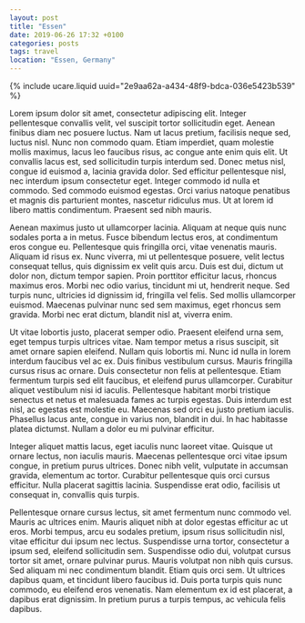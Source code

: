 ```yaml
---
layout: post
title: "Essen"
date: 2019-06-26 17:32 +0100
categories: posts
tags: travel
location: "Essen, Germany"
---
```


{% include ucare.liquid uuid="2e9aa62a-a434-48f9-bdca-036e5423b539" %}



Lorem ipsum dolor sit amet, consectetur adipiscing elit. Integer pellentesque convallis velit, vel suscipit tortor sollicitudin eget. Aenean finibus diam nec posuere luctus. Nam ut lacus pretium, facilisis neque sed, luctus nisl. Nunc non commodo quam. Etiam imperdiet, quam molestie mollis maximus, lacus leo faucibus risus, ac congue ante enim quis elit. Ut convallis lacus est, sed sollicitudin turpis interdum sed. Donec metus nisl, congue id euismod a, lacinia gravida dolor. Sed efficitur pellentesque nisl, nec interdum ipsum consectetur eget. Integer commodo id nulla et commodo. Sed commodo euismod egestas. Orci varius natoque penatibus et magnis dis parturient montes, nascetur ridiculus mus. Ut at lorem id libero mattis condimentum. Praesent sed nibh mauris.

Aenean maximus justo ut ullamcorper lacinia. Aliquam at neque quis nunc sodales porta a in metus. Fusce bibendum lectus eros, at condimentum eros congue eu. Pellentesque quis fringilla orci, vitae venenatis mauris. Aliquam id risus ex. Nunc viverra, mi ut pellentesque posuere, velit lectus consequat tellus, quis dignissim ex velit quis arcu. Duis est dui, dictum ut dolor non, dictum tempor sapien. Proin porttitor efficitur lacus, rhoncus maximus eros. Morbi nec odio varius, tincidunt mi ut, hendrerit neque. Sed turpis nunc, ultricies id dignissim id, fringilla vel felis. Sed mollis ullamcorper euismod. Maecenas pulvinar nunc sed sem maximus, eget rhoncus sem gravida. Morbi nec erat dictum, blandit nisl at, viverra enim.

Ut vitae lobortis justo, placerat semper odio. Praesent eleifend urna sem, eget tempus turpis ultrices vitae. Nam tempor metus a risus suscipit, sit amet ornare sapien eleifend. Nullam quis lobortis mi. Nunc id nulla in lorem interdum faucibus vel ac ex. Duis finibus vestibulum cursus. Mauris fringilla cursus risus ac ornare. Duis consectetur non felis at pellentesque. Etiam fermentum turpis sed elit faucibus, et eleifend purus ullamcorper. Curabitur aliquet vestibulum nisi id iaculis. Pellentesque habitant morbi tristique senectus et netus et malesuada fames ac turpis egestas. Duis interdum est nisl, ac egestas est molestie eu. Maecenas sed orci eu justo pretium iaculis. Phasellus lacus ante, congue in varius non, blandit in dui. In hac habitasse platea dictumst. Nullam a dolor eu mi pulvinar efficitur.

Integer aliquet mattis lacus, eget iaculis nunc laoreet vitae. Quisque ut ornare lectus, non iaculis mauris. Maecenas pellentesque orci vitae ipsum congue, in pretium purus ultrices. Donec nibh velit, vulputate in accumsan gravida, elementum ac tortor. Curabitur pellentesque quis orci cursus efficitur. Nulla placerat sagittis lacinia. Suspendisse erat odio, facilisis ut consequat in, convallis quis turpis.

Pellentesque ornare cursus lectus, sit amet fermentum nunc commodo vel. Mauris ac ultrices enim. Mauris aliquet nibh at dolor egestas efficitur ac ut eros. Morbi tempus, arcu eu sodales pretium, ipsum risus sollicitudin nisl, vitae efficitur dui ipsum nec lectus. Suspendisse urna tortor, consectetur a ipsum sed, eleifend sollicitudin sem. Suspendisse odio dui, volutpat cursus tortor sit amet, ornare pulvinar purus. Mauris volutpat non nibh quis cursus. Sed aliquam mi nec condimentum blandit. Etiam quis orci sem. Ut ultrices dapibus quam, et tincidunt libero faucibus id. Duis porta turpis quis nunc commodo, eu eleifend eros venenatis. Nam elementum ex id est placerat, a dapibus erat dignissim. In pretium purus a turpis tempus, ac vehicula felis dapibus. 

